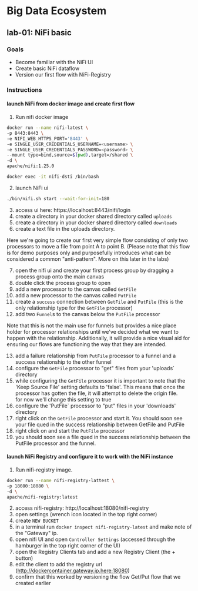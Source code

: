 # Big Data Ecosystem

## lab-01: NiFi basic

### Goals

- Become familiar with the NiFi UI
- Create basic NiFi dataflow
- Version our first flow with NiFi-Registry

### Instructions

#### launch NiFi from docker image and create first flow

1) Run nifi docker image

```bash
docker run --name nifi-latest \
-p 8443:8443 \
-e NIFI_WEB_HTTPS_PORT='8443' \
-e SINGLE_USER_CREDENTIALS_USERNAME=<username> \
-e SINGLE_USER_CREDENTIALS_PASSWORD=<password> \
--mount type=bind,source=$(pwd),target=/shared \
-d \
apache/nifi:1.25.0
```

```bash
docker exec -it nifi-dsti /bin/bash
```

2) launch NiFi ui

```bash
./bin/nifi.sh start --wait-for-init=180
```

3) access ui here: https://localhost:8443/nifi/login
4) create a directory in your docker shared directory called `uploads`
5) create a directory in your docker shared directory called `downloads`
6) create a text file in the uploads directory.

Here we're going to create our first very simple flow consisting of only two processors to move a file from point A to point B. (Please note that this flow is for demo purposes only and purposefully introduces what can be considered a common "anti-pattern". More on this later in the labs) 

7) open the nifi ui and create your first process group by dragging a process group onto the main canvas
8) double click the process group to open
9) add a new processor to the canvas called `GetFile`
10) add a new processor to the canvas called `PutFile`
11) create a `success` connection between `GetFile` and `PutFile` (this is the only relationship type for the `GetFile` processor)
12) add two `Funnel`s to the canvas below the `PutFile` processor

Note that this is not the main use for funnels but provides a nice place holder for processor relationships until we've decided what we want to happen with the relationship. Additionally, it will provide a nice visual aid for ensuring our flows are functioning the way that they are intended.

13) add a failure relationship from `PutFile` processor to a funnel and a success relationship to the other funnel
14) configure the `GetFile` processor to "get" files from your 'uploads` directory
15) while configuring the `GetFile` processor it is important to note that the 'Keep Source File' setting defaults to 'false'. This means that once the processor has gotten the file, it will attempt to delete the origin file.  
for now we'll change this setting to true
16) configure the 'PutFile` processor to "put" files in your 'downloads' directory
17) right click on the `GetFile` processor and start it. You should soon see your file qued in the success relationship between GetFile and PutFile
18) right click on and start the `PutFile` processor
19) you should soon see a file qued in the success relationship between the PutFile processor and the funnel.

#### launch NiFi Registry and configure it to work with the NiFi instance

1) Run nifi-registry image.

```bash
docker run --name nifi-registry-lattest \
-p 18080:18080 \
-d \
apache/nifi-registry:latest
```
2) access nifi-registry: http://localhost:18080/nifi-registry
3) open settings (wrench icon located in the top right corner)
4) create `NEW BUCKET`
5) in a terminal run `docker inspect nifi-registry-latest` and make note of the "Gateway" ip.
6) open nifi UI and open  `Controller Settings` (accessed through the hamburger in the top right corner of the UI)
7) open the Registry Clients tab and add a new Registry Client (the + button)
8) edit the client to add the registry url (http://dockercontainer.gateway.ip.here:18080)
9) confirm that this worked by versioning the flow Get/Put flow that we created earlier